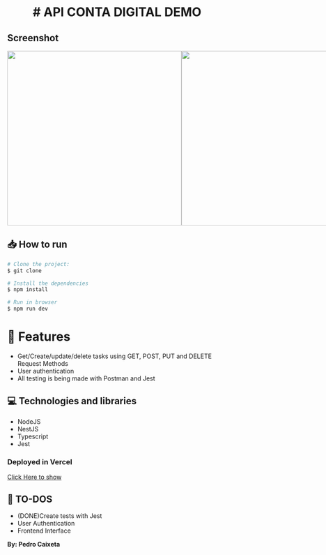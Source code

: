 <h1 align="center">
# API CONTA DIGITAL DEMO
</h1>

## Screenshot

<div style="display: flex; flex-direction: 'row'; align-items: 'center';">
   <img src="src/assets/diagrama-entidade-relacionamento.png" width="400px">
   <img src="src/assets/modelo-entidade-relacionamento.jpg" width="400px">
</div>

## 📥 How to run

```bash
# Clone the project:
$ git clone 

# Install the dependencies
$ npm install

# Run in browser
$ npm run dev

```

# :rocket: Features

- Get/Create/update/delete tasks using GET, POST, PUT and DELETE Request Methods
- User authentication
- All testing is being made with Postman and Jest

## 💻 Technologies and libraries

<ul>
  <li>NodeJS</li>
  <li>NestJS</li>
  <li>Typescript</li>
  <li>Jest</li>
</ul>

### Deployed in Vercel

[Click Here to show](https://dog-list-demo.vercel.app/)

## :scroll: TO-DOS
   - (DONE)Create tests with Jest
   - User Authentication
   - Frontend Interface


**By: Pedro Caixeta**
